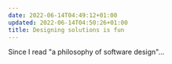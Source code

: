 ```yaml
---
date: 2022-06-14T04:49:12+01:00
updated: 2022-06-14T04:50:26+01:00
title: Designing solutions is fun
---
```


Since I read "a philosophy of software design"...
